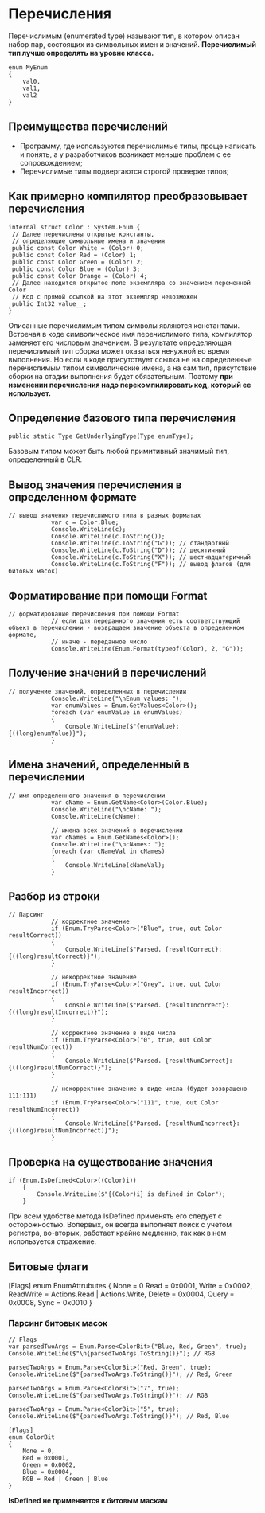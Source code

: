# Перечисления
Перечислимым (enumerated type) называют тип, в котором описан набор пар, состоящих из символьных имен и значений.
**Перечислимый тип лучше определять на уровне класса.**
```
enum MyEnum
{
	val0,
	val1,
	val2
}
```
## Преимущества перечислений
- Программу, где используются перечислимые типы, проще написать и понять,
а у разработчиков возникает меньше проблем с ее сопровождением;
- Перечислимые типы подвергаются строгой проверке типов;
## Как примерно компилятор преобразовывает перечисления
```
internal struct Color : System.Enum {
 // Далее перечислены открытые константы,
 // определяющие символьные имена и значения
 public const Color White = (Color) 0;
 public const Color Red = (Color) 1;
 public const Color Green = (Color) 2;
 public const Color Blue = (Color) 3;
 public const Color Orange = (Color) 4;
 // Далее находится открытое поле экземпляра со значением переменной Color
 // Код с прямой ссылкой на этот экземпляр невозможен
 public Int32 value__;
}
```
Описанные перечислимым типом символы являются константами. Встречая в коде
символическое имя перечислимого типа, компилятор заменяет его числовым значением. В результате определяющая перечислимый тип сборка может оказаться ненужной во время выполнения. Но если в коде присутствует ссылка не на определенные
перечислимым типом символические имена, а на сам тип, присутствие сборки на
стадии выполнения будет обязательным. Поэтому **при изменении перечисления надо перекомпилировать код, который ее использует.**

## Определение базового типа перечисления
```
public static Type GetUnderlyingType(Type enumType);
```
Базовым типом может быть любой примитивный значимый тип, определенный в CLR.
## Вывод значения перечисления в определенном формате
```
// вывод значения перечислимого типа в разных форматах
            var c = Color.Blue;
            Console.WriteLine(c);
            Console.WriteLine(c.ToString());
            Console.WriteLine(c.ToString("G")); // стандартный
            Console.WriteLine(c.ToString("D")); // десятичный
            Console.WriteLine(c.ToString("X")); // шестнадцатеричный
            Console.WriteLine(c.ToString("F")); // вывод флагов (для битовых масок)
```

## Форматирование при помощи Format
```
// форматирование перечисления при помощи Format
            // если для переданного значения есть соответствующий объект в перечислении - возвращаем значение объекта в определенном формате,
            // иначе - переданное число
            Console.WriteLine(Enum.Format(typeof(Color), 2, "G"));
```

## Получение значений в перечислений
```
// получение значений, определенных в перечислении
            Console.WriteLine("\nEnum values: ");
            var enumValues = Enum.GetValues<Color>();
            foreach (var enumValue in enumValues)
            {
                Console.WriteLine($"{enumValue}: {((long)enumValue)}");
            }
```

## Имена значений, определенный в перечислении
```
// имя определенного значения в перечислении
            var cName = Enum.GetName<Color>(Color.Blue);
            Console.WriteLine("\ncName: ");
            Console.WriteLine(cName);

            // имена всех значений в перечислении
            var cNames = Enum.GetNames<Color>();
            Console.WriteLine("\ncNames: ");            
            foreach (var cNameVal in cNames)
            {
                Console.WriteLine(cNameVal);
            }
```

## Разбор из строки
```
// Парсинг
            // корректное значение
            if (Enum.TryParse<Color>("Blue", true, out Color resultCorrect))
            {
                Console.WriteLine($"Parsed. {resultCorrect}: {((long)resultCorrect)}");
            }

            // некорректное значение
            if (Enum.TryParse<Color>("Grey", true, out Color resultIncorrect))
            {
                Console.WriteLine($"Parsed. {resultIncorrect}: {((long)resultIncorrect)}");
            }

            // корректное значение в виде числа
            if (Enum.TryParse<Color>("0", true, out Color resultNumCorrect))
            {
                Console.WriteLine($"Parsed. {resultNumCorrect}: {((long)resultNumCorrect)}");
            }

            // некорректное значение в виде числа (будет возвращено 111:111)
            if (Enum.TryParse<Color>("111", true, out Color resultNumIncorrect))
            {
                Console.WriteLine($"Parsed. {resultNumIncorrect}: {((long)resultNumIncorrect)}");
            }
```

## Проверка на существование значения
```
if (Enum.IsDefined<Color>((Color)i))
	{
		Console.WriteLine($"{(Color)i} is defined in Color");
	}
```
При всем удобстве метода IsDefined применять его следует с осторожностью. Вопервых, он всегда выполняет поиск с учетом регистра, во-вторых, работает крайне
медленно, так как в нем используется отражение.

## Битовые флаги
[Flags]
enum EnumAttrubutes
{
	None = 0
	Read = 0x0001,
	Write = 0x0002,
	ReadWrite = Actions.Read | Actions.Write,
	Delete = 0x0004,
	Query = 0x0008,
	Sync = 0x0010
}

### Парсинг битовых масок
```
// Flags
var parsedTwoArgs = Enum.Parse<ColorBit>("Blue, Red, Green", true);
Console.WriteLine($"\n{parsedTwoArgs.ToString()}"); // RGB

parsedTwoArgs = Enum.Parse<ColorBit>("Red, Green", true);
Console.WriteLine($"{parsedTwoArgs.ToString()}"); // Red, Green

parsedTwoArgs = Enum.Parse<ColorBit>("7", true);
Console.WriteLine($"{parsedTwoArgs.ToString()}"); // RGB

parsedTwoArgs = Enum.Parse<ColorBit>("5", true);
Console.WriteLine($"{parsedTwoArgs.ToString()}"); // Red, Blue

[Flags]
enum ColorBit
{
	None = 0,
	Red = 0x0001,
	Green = 0x0002,
	Blue = 0x0004,
	RGB = Red | Green | Blue
}
```

**IsDefined не применяется к битовым маскам**
